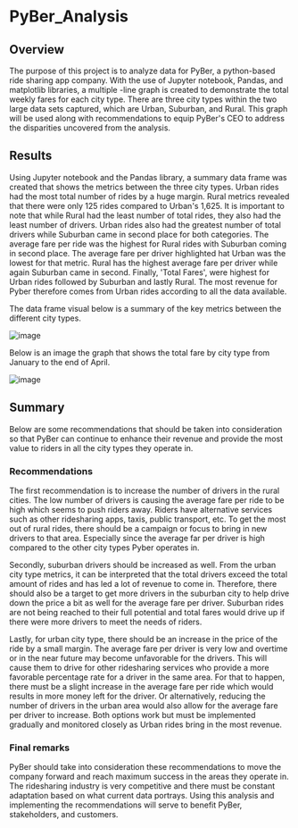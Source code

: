 
# PyBer_Analysis

## Overview

The purpose of this project is to analyze data for PyBer, a python-based ride sharing app company. With the use of Jupyter notebook, Pandas, and matplotlib libraries, a multiple -line graph is created to demonstrate the total weekly fares for each city type. There are three city types within the two large data sets captured, which are Urban, Suburban, and Rural. This graph will be used along with recommendations to equip PyBer's CEO to address the disparities uncovered from the analysis.



## Results


Using Jupyter notebook and the Pandas library, a summary data frame was created that shows the metrics between the three city types. Urban rides had the most total number of rides by a huge margin. Rural metrics revealed that there were only 125 rides compared to Urban's 1,625. It is important to note that while Rural had the least number of total rides, they also had the least number of drivers. Urban rides also had the greatest number of total drivers while Suburban came in second place for both categories. The average fare per ride was the highest for Rural rides with Suburban coming in second place. The average fare per driver highlighted hat Urban was the lowest for that metric. Rural has the highest average fare per driver while again Suburban came in second. Finally, 'Total Fares', were highest for Urban rides followed by Suburban and lastly Rural. The most revenue for Pyber therefore comes from Urban rides according to all the data available.

The data frame visual below is a summary of the key metrics between the different city types.



   ![image](https://user-images.githubusercontent.com/96553992/151706728-2ce9a738-ba5e-44d7-8c8a-fc981582767d.png)



Below is an image the graph that shows the total fare by city type from January to the end of April.

![image](https://user-images.githubusercontent.com/96553992/151707887-ebb736e7-1457-4b8c-bb58-fe90fed0587e.png)


## Summary

Below are some recommendations that should be taken into consideration so that PyBer can continue to enhance their revenue and provide the most value to riders in all the city types they operate in.

### Recommendations

The first recommendation is to increase the number of drivers in the rural cities. The low number of drivers is causing the average fare per ride to be high which seems to push riders away. Riders have alternative services such as other ridesharing apps, taxis, public transport, etc. To get the most out of rural rides, there should be a campaign or focus to bring in new drivers to that area. Especially since the average far per driver is high compared to the other city types Pyber operates in.

Secondly, suburban drivers should be increased as well. From the urban city type metrics, it can be interpreted that the total drivers exceed the total amount of rides and has led a lot of revenue to come in. Therefore, there should also be a target to get more drivers in the suburban city to help drive down the price a bit as well for the average fare per driver. Suburban rides are not being reached to their full potential and total fares would drive up if there were more drivers to meet the needs of riders.

Lastly, for urban city type, there should be an increase in the price of the ride by a small margin. The average fare per driver is very low and overtime or in the near future may become unfavorable for the drivers. This will cause them to drive for other ridesharing services who provide a more favorable percentage rate for a driver in the same area. For that to happen, there must be a slight increase in the average fare per ride which would results in more money left for the driver. Or alternatively, reducing the number of drivers in the urban area would also allow for the average fare per driver to increase. Both options work but must be implemented gradually and monitored closely as Urban rides bring in the most revenue.

### Final remarks

PyBer should take into consideration these recommendations to move the company forward and reach maximum success in the areas they operate in. The ridesharing industry is very competitive and there must be constant adaptation based on what current data portrays. Using this analysis and implementing the recommendations will serve to benefit PyBer, stakeholders, and customers.

